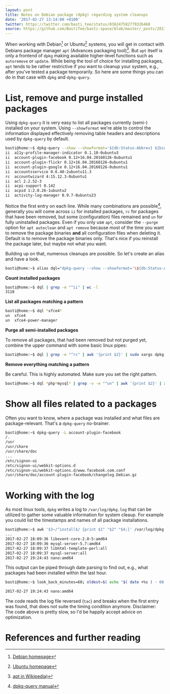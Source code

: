 ```yaml
---
layout: post
title: Notes on Debian package (dpkg) regarding system cleanups
date: '2017-02-27 13:14:00 +0100'
twitter: https://twitter.com/basti_tee/status/836247582779326468
source: https://github.com/BastiTee/basti-space/blob/master/_posts/2017-02-27-dpkg-essentials.md
---
```


When working with Debian[^1] or Ubuntu[^2] systems, you will get in contact with Debians package manager `apt` (Advances packaging tool)[^3]. But `apt` itself is only a frontend of `dpkg` making available higher-level functions such as `autoremove` or `update`. While being the tool of choice for installing packages, `apt` tends to be rather restrictive if you want to cleanup your system, e.g., after you've tested a package temporarily. So here are some things you can do in that case with `dpkg` and `dpkg-query`.

# List, remove and purge installed packages

Using `dpkg-query` it is very easy to list all packages currently (semi-) installed on your system. Using `--showformat` we're able to control the information displayed effectively removing table headers and descriptions used by `dpkg-query` by default.

```bash
basti@home:~$ dpkg-query --show --showformat='${db:Status-Abbrev} ${binary:Package} ${Version}\n'
ii  a11y-profile-manager-indicator 0.1.10-0ubuntu3
ii  account-plugin-facebook 0.12+16.04.20160126-0ubuntu1
ii  account-plugin-flickr 0.12+16.04.20160126-0ubuntu1
ii  account-plugin-google 0.12+16.04.20160126-0ubuntu1
ii  accountsservice 0.6.40-2ubuntu11.3
rc  accountwizard 4:15.12.3-0ubuntu1
ii  acl 2.2.52-3
ii  acpi-support 0.142
ii  acpid 1:2.0.26-1ubuntu2
ii  activity-log-manager 0.9.7-0ubuntu23
```

Notice the first entry on each line. While many combinations are possible[^4], generally you will come across `ii` for installed packages, `rc` for packages that have been removed, but some (configuration) files remained and `un` for fully uninstalled packages. Even if you only use `apt`, consider the `--purge` option for `apt autoclean` and `apt remove` because most of the time you want to remove the package binaries **and** all configuration files when deleting it. Default is to remove the package binaries only. That's nice if you reinstall the package later, but maybe not what you want. 

Building up on that, numerous cleanups are possible. So let's create an alias and have a look.

```bash
basti@home:~$ alias dql="dpkg-query --show --showformat='\${db:Status-Abbrev} \${binary:Package} \${Version}\n'"
```

**Count installed packages**

```bash
basti@home:~$ dql | grep -e "^ii" | wc -l
3118
```

**List all packages matching a pattern**

```bash
basti@home:~$ dql *xfce4*
un  xfce4
un  xfce4-power-manager
```

**Purge all semi-installed packages**

To remove all packages, that had been removed but not purged yet, combine the upper command with some basic linux pipes:

```bash
basti@home:~$ dql | grep -e "^rc" | awk '{print $2}' | sudo xargs dpkg -P
```

**Remove everything matching a pattern**

Be careful. This is highly automated. Make sure you set the right pattern.

```bash
basti@home:~$ dql *php*mysql* | grep -v -e "^un" | awk '{print $2}' | xargs sudo dpkg -P
```

# Show all files related to a packages

Often you want to know, where a package was installed and what files are package-relevant. That's a `dpkg-query` no-brainer.

```bash
basti@home:~$ dpkg-query -L account-plugin-facebook
/.
/usr
/usr/share
/usr/share/doc
...
/etc/signon-ui
/etc/signon-ui/webkit-options.d
/etc/signon-ui/webkit-options.d/www.facebook.com.conf
/usr/share/doc/account-plugin-facebook/changelog.Debian.gz
```

# Working with the log

As most linux tools, `dpkg` writes a log to `/var/log/dpkg.log` that can be utilized to gather some valuable information for system cleaup. For example you could list the timestamps and names of all package installations.

```bash
basti@home:~$ awk '$3~/^install$/ {print $1" "$2" "$4;}' /var/log/dpkg.log
...
2017-02-27 18:09:36 libevent-core-2.0-5:amd64
2017-02-27 18:09:36 mysql-server-5.7:amd64
2017-02-27 18:09:37 libhtml-template-perl:all
2017-02-27 18:09:37 mysql-server:all
2017-02-27 19:24:43 nano:amd64
```

This output can be piped through date parsing to find out, e.g., what packages had been installed within the last hour.

```bash
basti@home:~$ look_back_minutes=60; oldest=$( echo "$( date +%s ) - 60 * $look_back_minutes" | bc ); awk '$3~/^install$/ {print $1" "$2" "$4;}' /var/log/dpkg.log | tac | while read line; do ts=$( date --date="$( awk '{ print $1" "$2 }' <<< $line )" +%s); [ $ts -ge $oldest ] && echo $line || break; done

2017-02-27 19:24:43 nano:amd64
```

The code reads the log file reversed (`tac`) and breaks when the first entry was found, that does not suite the timing condition anymore. Disclaimer: The code above is pretty slow, so I'd be happily accept advice on optimization.

# References and further reading

[^1]: [Debian homepage](https://www.debian.org/)

[^2]: [Ubuntu homepage](https://www.ubuntu.com/)

[^4]: [dpkg-query manual](http://manpages.ubuntu.com/manpages/trusty/man1/dpkg-query.1.html)

[^3]: [apt in Wikipedia)](https://de.wikipedia.org/wiki/Advanced_Packaging_Tool)
